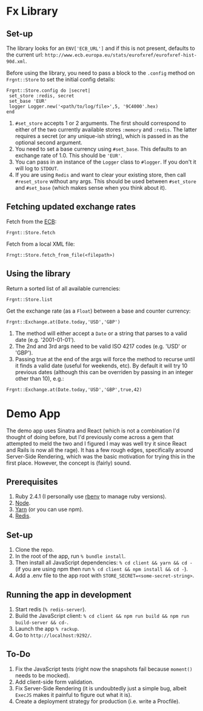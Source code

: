 # Fx Library

## Set-up

The library looks for an `ENV['ECB_URL']` and if this is not present, defaults to the current url: `http://www.ecb.europa.eu/stats/eurofxref/eurofxref-hist-90d.xml`.  

Before using the library, you need to pass a block to the `.config` method on `Frgnt::Store` to set the initial config details:
```
Frgnt::Store.config do |secret|
 set_store :redis, secret
 set_base 'EUR'
 logger Logger.new('<path/to/log/file>',5, '9C4000'.hex)
end
```
1. ```#set_store``` accepts 1 or 2 arguments. The first should correspond to either of the two currently available stores `:memory` and `:redis`.  The latter requires a secret (or any unique-ish string), which is passed in as the optional second argument.
2. You need to set a base currency using `#set_base`. This defaults to an exchange rate of 1.0. This should be `'EUR'`.
3. You can pass in an instance of the `Logger` class to `#logger`. If you don't it will log to `STDOUT`.
4. If you are using `Redis` and want to clear your existing store, then call `#reset_store` without any args.  This should be used between `#set_store` and `#set_base` (which makes sense when you think about it).

## Fetching updated exchange rates

Fetch from the [ECB](http://www.ecb.europa.eu/stats/eurofxref/eurofxref-hist-90d.xml):
```
Frgnt::Store.fetch
```
Fetch from a local XML file:
```
Frngt::Store.fetch_from_file(<filepath>)
```

## Using the library

Return a sorted list of all available currencies:

```
Frgnt::Store.list
```
Get the exchange rate (as a `Float`) between a base and counter currency:
```
Frgnt::Exchange.at(Date.today,'USD','GBP')
```
1. The method will either accept a `Date` or a string that parses to a valid date (e.g. '2001-01-01').
2. The 2nd and 3rd args need to be valid ISO 4217 codes (e.g. 'USD' or 'GBP').
3. Passing true at the end of the args will force the method to recurse until it finds a valid date (useful for weekends, etc). By default it will try 10 previous dates (although this can be overriden by passing in an integer other than 10), e.g.:
```
Frgnt::Exchange.at(Date.today,'USD','GBP',true,42)
```

# Demo App
The demo app uses Sinatra and React (which is not a combination I'd thought of doing before, but I'd previously come across a gem that attempted to meld the two and I figured I may was well try it since React and Rails is now all the rage). It has a few rough edges, specifically around Server-Side Rendering, which was the basic motivation for trying this in the first place.  However, the concept is (fairly) sound.

## Prerequisites

1. Ruby 2.4.1 (I personally use [rbenv](https://github.com/rbenv/rbenv) to manage ruby versions).
2. [Node](https://nodejs.org/en/).
3. [Yarn](https://yarnpkg.com/lang/en/docs/install/) (or you can use npm).
4. [Redis](https://redis.io/).

## Set-up

1. Clone the repo.
2. In the root of the app, run ```% bundle install```.
3. Then install all JavaScript dependencies: ```% cd client && yarn && cd -``` (if you are using npm  then run ```% cd client && npm install && cd -```).
4. Add a .env file to the app root with `STORE_SECRET=<some-secret-string>`.

## Running the app in development

1. Start redis (`% redis-server`).
2. Build the JavaScript client: ```% cd client && npm run build && npm run build-server && cd-```.
3. Launch the app ```% rackup```.
4. Go to ```http://localhost:9292/```.

## To-Do

1. Fix the JavaScript tests (right now the snapshots fail because `moment()` needs to be mocked).
2. Add client-side form validation.
3. Fix Server-Side Rendering (it is undoubtedly just a simple bug, albeit `ExecJS` makes it painful to figure out what it is).
4. Create a deployment strategy for production (i.e. write a Procfile).
